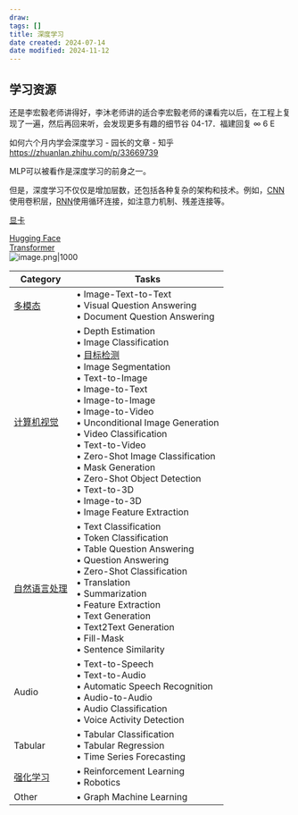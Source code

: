 ```yaml
---
draw:
tags: []
title: 深度学习
date created: 2024-07-14
date modified: 2024-11-12
---
```


## 学习资源

还是李宏毅老师讲得好，李沐老师讲的适合李宏毅老师的课看完以后，在工程上复现了一遍，然后再回来听，会发现更多有趣的细节谷 04-17．福建回复 ∞ 6 E

如何六个月内学会深度学习 - 园长的文章 - 知乎  
https://zhuanlan.zhihu.com/p/33669739

MLP可以被看作是深度学习的前身之一。

但是，深度学习不仅仅是增加层数，还包括各种复杂的架构和技术。例如，[CNN](CNN.md)使用卷积层，[RNN](RNN.md)使用循环连接，如注意力机制、残差连接等。

[显卡](显卡.md)

[Hugging Face](Hugging%20Face.md)  
[Transformer](Transformer.md)  
![image.png|1000](https://imagehosting4picgo.oss-cn-beijing.aliyuncs.com/imagehosting/fix-dir%2Fpicgo%2Fpicgo-clipboard-images%2F2024%2F07%2F18%2F00-11-44-7224fd53c93bde29414f01393570c91c-20240718001144-21e40d.png)

| Category   | Tasks                                                                                                                                                                                                                                                                                                                                                                                                     |
| ---------- | --------------------------------------------------------------------------------------------------------------------------------------------------------------------------------------------------------------------------------------------------------------------------------------------------------------------------------------------------------------------------------------------------------- |
| [多模态](多模态.md)    | • Image-Text-to-Text<br>• Visual Question Answering<br>• Document Question Answering                                                                                                                                                                                                                                                                                                                      |
| [计算机视觉](计算机视觉.md)  | • Depth Estimation<br>• Image Classification<br>• [目标检测](目标检测.md)<br>• Image Segmentation<br>• Text-to-Image<br>• Image-to-Text<br>• Image-to-Image<br>• Image-to-Video<br>• Unconditional Image Generation<br>• Video Classification<br>• Text-to-Video<br>• Zero-Shot Image Classification<br>• Mask Generation<br>• Zero-Shot Object Detection<br>• Text-to-3D<br>• Image-to-3D<br>• Image Feature Extraction |
| [自然语言处理](自然语言处理.md) | • Text Classification<br>• Token Classification<br>• Table Question Answering<br>• Question Answering<br>• Zero-Shot Classification<br>• Translation<br>• Summarization<br>• Feature Extraction<br>• Text Generation<br>• Text2Text Generation<br>• Fill-Mask<br>• Sentence Similarity                                                                                                                    |
| Audio      | • Text-to-Speech<br>• Text-to-Audio<br>• Automatic Speech Recognition<br>• Audio-to-Audio<br>• Audio Classification<br>• Voice Activity Detection                                                                                                                                                                                                                                                         |
| Tabular    | • Tabular Classification<br>• Tabular Regression<br>• Time Series Forecasting                                                                                                                                                                                                                                                                                                                             |
| [强化学习](强化学习.md)   | • Reinforcement Learning<br>• Robotics                                                                                                                                                                                                                                                                                                                                                                    |
| Other      | • Graph Machine Learning                                                                                                                                                                                                                                                                                                                                                                                  |
